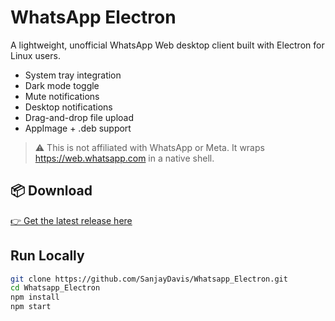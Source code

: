 # WhatsApp Electron

A lightweight, unofficial WhatsApp Web desktop client built with Electron for Linux users.

-  System tray integration
-  Dark mode toggle
-  Mute notifications
-  Desktop notifications
-  Drag-and-drop file upload
-  AppImage + .deb support

> ⚠️ This is not affiliated with WhatsApp or Meta. It wraps https://web.whatsapp.com in a native shell.

## 📦 Download

[👉 Get the latest release here](https://github.com/SanjayDavis/Whatsapp_Electron/releases)

##  Run Locally

```bash
git clone https://github.com/SanjayDavis/Whatsapp_Electron.git
cd Whatsapp_Electron
npm install
npm start
